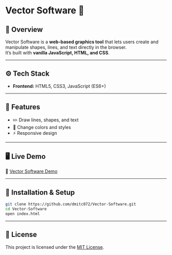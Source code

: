 # Vector Software 🎨

## 📌 Overview
Vector Software is a **web-based graphics tool** that lets users create and manipulate shapes, lines, and text directly in the browser.  
It’s built with **vanilla JavaScript, HTML, and CSS**.

---

## ⚙️ Tech Stack
- **Frontend:** HTML5, CSS3, JavaScript (ES6+)

---

## 🚀 Features
- ✏️ Draw lines, shapes, and text  
- 🎨 Change colors and styles  
- ⚡ Responsive design  

---

## 🖥️ Live Demo
🔗 [Vector Software Demo](https://dmitc072.github.io/Vector-Software/)  

---

## 📂 Installation & Setup
```bash
git clone https://github.com/dmitc072/Vector-Software.git
cd Vector-Software
open index.html
```
---

## 📄 License
This project is licensed under the [MIT License](https://github.com/dmitc072/Vector-Software/blob/main/LICENSE).
